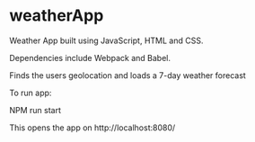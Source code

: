 # weatherApp

Weather App built using JavaScript, HTML and CSS. 

Dependencies include Webpack and Babel.

Finds the users geolocation and loads a 7-day weather forecast

To run app:

NPM run start

This opens the app on http://localhost:8080/

